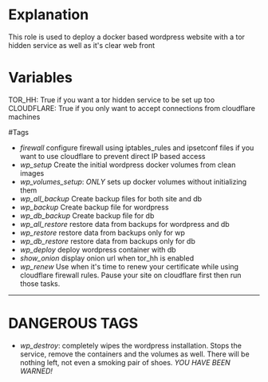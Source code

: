 # Explanation

This role is used to deploy a docker based wordpress website with a tor hidden
service as well as it's clear web front

# Variables
TOR_HH: True if you want a tor hidden service to be set up too
CLOUDFLARE: True if you only want to accept connections from cloudflare machines

#Tags
* *firewall* configure firewall using iptables_rules and ipsetconf files if
  you want to use cloudflare to prevent direct IP based access
* *wp_setup* Create the initial wordpress docker volumes from clean images
* *wp_volumes_setup*: *ONLY* sets up docker volumes without initializing them
* *wp_all_backup* Create backup files for both site and db
* *wp_backup* Create backup file for wordpress
* *wp_db_backup* Create backup file for db
* *wp_all_restore* restore data from backups for wordpress and db
* *wp_restore* restore data from backups only for wp
* *wp_db_restore* restore data from backups only for db
* *wp_deploy* deploy wordpress container with db
* *show_onion* display onion url when tor_hh is enabled
* *wp_renew* Use when it's time to renew your certificate while using cloudflare
  firewall rules. Pause your site on cloudflare first then run those tasks.

---
# DANGEROUS TAGS
* *wp_destroy*: completely wipes the wordpress installation. Stops the
service, remove the containers and the volumes as well. There will be nothing
left, not even a smoking pair of shoes. *YOU HAVE BEEN WARNED!*
